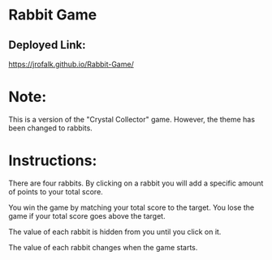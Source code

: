 # Rabbit Game

## Deployed Link:
https://jrofalk.github.io/Rabbit-Game/

<h1>Note:</h1>
<p>This is a version of the "Crystal Collector" game. However, the theme has been changed to rabbits.</p>

<h1>Instructions:</h1>
  <p>There are four rabbits. By clicking on a rabbit you will add a specific amount of points to your total score.</p>
  <p>You win the game by matching your total score to the target. You lose the game if your total score goes above the target.</p>
  <p>The value of each rabbit is hidden from you until you click on it.</p>
  <p>The value of each rabbit changes when the game starts.</p>

